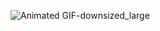 
![Animated GIF-downsized_large](https://user-images.githubusercontent.com/48753117/112538407-1fab1b80-8db0-11eb-8e6d-4a091a59722d.gif)

